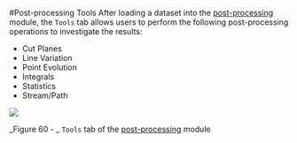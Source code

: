 #Post-processing Tools
After loading a dataset into the [post-processing](/post/post_intro.md) module, the ``Tools`` tab allows users to perform the following post-processing operations to investigate the results:
* Cut Planes
* Line Variation
* Point Evolution
* Integrals
* Statistics
* Stream/Path

![](/assets/iota-Post-Tools_cropped.PNG) <a name="Iota-Post-Tools"></a>

_Figure 60 - _ ``Tools`` tab of the [post-processing](/post/post_intro.md) module
